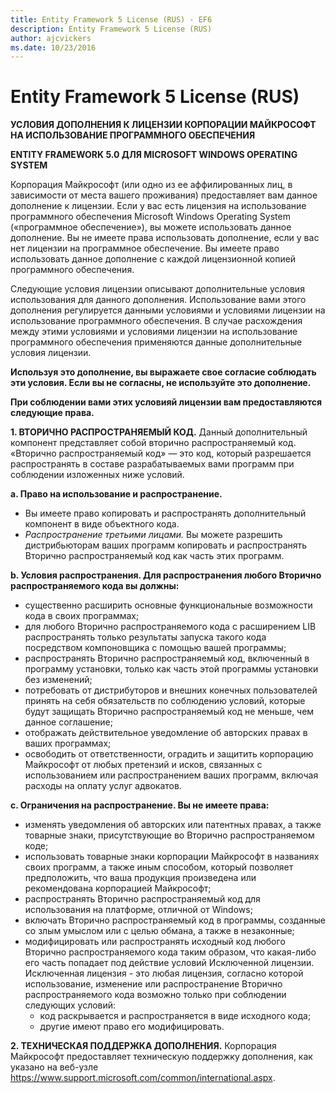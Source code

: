 ```yaml
---
title: Entity Framework 5 License (RUS) - EF6
description: Entity Framework 5 License (RUS)
author: ajcvickers
ms.date: 10/23/2016
---
```

# Entity Framework 5 License (RUS)
**УСЛОВИЯ ДОПОЛНЕНИЯ К ЛИЦЕНЗИИ КОРПОРАЦИИ МАЙКРОСОФТ НА ИСПОЛЬЗОВАНИЕ ПРОГРАММНОГО ОБЕСПЕЧЕНИЯ**

**ENTITY FRAMEWORK 5.0 ДЛЯ MICROSOFT WINDOWS OPERATING SYSTEM**

Корпорация Майкрософт (или одно из ее аффилированных лиц, в зависимости от места вашего проживания) предоставляет вам данное дополнение к лицензии. Если у вас есть лицензия на использование программного обеспечения Microsoft Windows Operating System («программное обеспечение»), вы можете использовать данное дополнение. Вы не имеете права использовать дополнение, если у вас нет лицензии на программное обеспечение. Вы имеете право использовать данное дополнение с каждой лицензионной копией программного обеспечения.

Следующие условия лицензии описывают дополнительные условия использования для данного дополнения. Использование вами этого дополнения регулируется данными условиями и условиями лицензии на использование программного обеспечения. В случае расхождения между этими условиями и условиями лицензии на использование программного обеспечения применяются данные дополнительные условия лицензии.

**Используя это дополнение, вы выражаете свое согласие соблюдать эти условия. Если вы не согласны, не используйте это дополнение.**

**При соблюдении вами этих условияй лицензии вам предоставляются следующие права.**

**1. ВТОРИЧНО РАСПРОСТРАНЯЕМЫЙ КОД.** Данный дополнительный компонент представляет собой вторично распространяемый код. «Вторично распространяемый код» ― это код, который разрешается распространять в составе разрабатываемых вами программ при соблюдении изложенных ниже условий.

**a. Право на использование и распространение.**

-   Вы имеете право копировать и распространять дополнительный компонент в виде объектного кода.
-   *Распространение третьими лицами.* Вы можете разрешить дистрибьюторам ваших программ копировать и распространять Вторично распространяемый код как часть этих программ.

**b. Условия распространения. Для распространения любого Вторично распространяемого кода вы должны:**

-   существенно расширить основные функциональные возможности кода в своих программах;
-   для любого Вторично распространяемого кода с расширением LIB распространять только результаты запуска такого кода посредством компоновщика с помощью вашей программы;
-   распространять Вторично распространяемый код, включенный в программу установки, только как часть этой программы установки без изменений;
-   потребовать от дистрибуторов и внешних конечных пользователей принять на себя обязательств по соблюдению условий, которые будут защищать Вторично распространяемый код не меньше, чем данное соглашение;
-   отображать действительное уведомление об авторских правах в ваших программах;
-   освободить от ответственности, оградить и защитить корпорацию Майкрософт от любых претензий и исков, связанных с использованием или распространением ваших программ, включая расходы на оплату услуг адвокатов.

**c. Ограничения на распространение. Вы не имеете права:**

-   изменять уведомления об авторских или патентных правах, а также товарные знаки, присутствующие во Вторично распространяемом коде;
-   использовать товарные знаки корпорации Майкрософт в названиях своих программ, а также иным способом, который позволяет предположить, что ваша продукция произведена или рекомендована корпорацией Майкрософт;
-   распространять Вторично распространяемый код для использования на платформе, отличной от Windows;
-   включать Вторично распространяемый код в программы, созданные со злым умыслом или с целью обмана, а также в незаконные;
-   модифицировать или распространять исходный код любого Вторично распространяемого кода таким образом, что какая-либо его часть попадает под действие условий Исключенной лицензии. Исключенная лицензия - это любая лицензия, согласно которой использование, изменение или распространение Вторично распространяемого кода возможно только при соблюдении следующих условий:
    -   код раскрывается и распространяется в виде исходного кода;
    -   другие имеют право его модифицировать.

**2. ТЕХНИЧЕСКАЯ ПОДДЕРЖКА ДОПОЛНЕНИЯ.** Корпорация Майкрософт предоставляет техническую поддержку дополнения, как указано на веб-узле https://www.support.microsoft.com/common/international.aspx.
